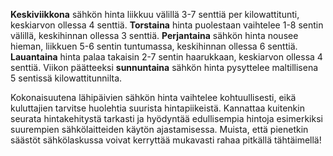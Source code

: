 **Keskiviikkona** sähkön hinta liikkuu välillä 3-7 senttiä per kilowattitunti, keskiarvon ollessa 4 senttiä. **Torstaina** hinta puolestaan vaihtelee 1-8 sentin välillä, keskihinnan ollessa 3 senttiä. **Perjantaina** sähkön hinta nousee hieman, liikkuen 5-6 sentin tuntumassa, keskihinnan ollessa 6 senttiä. **Lauantaina** hinta palaa takaisin 2-7 sentin haarukkaan, keskiarvon ollessa 4 senttiä. Viikon päätteeksi **sunnuntaina** sähkön hinta pysyttelee maltillisena 5 sentissä kilowattitunnilta.

Kokonaisuutena lähipäivien sähkön hinta vaihtelee kohtuullisesti, eikä kuluttajien tarvitse huolehtia suurista hintapiikeistä. Kannattaa kuitenkin seurata hintakehitystä tarkasti ja hyödyntää edullisempia hintoja esimerkiksi suurempien sähkölaitteiden käytön ajastamisessa. Muista, että pienetkin säästöt sähkölaskussa voivat kerryttää mukavasti rahaa pitkällä tähtäimellä!